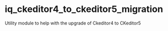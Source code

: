 # iq_ckeditor4_to_ckeditor5_migration
Utility module to help with the upgrade of Ckeditor4 to CKeditor5
